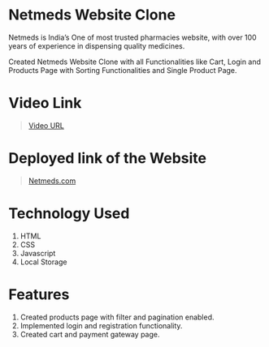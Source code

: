 # Netmeds Website Clone

Netmeds is India’s One of most trusted pharmacies website, with over 100 years of
experience in dispensing quality medicines.

Created Netmeds Website Clone with all Functionalities like Cart, Login and Products Page with Sorting Functionalities and Single Product Page.

# Video Link

> [Video URL](https://drive.google.com/file/d/101_rwoSj_46T84HJT_Kcta-3zScXkywl/view?usp=sharing)

# Deployed link of the Website

> [Netmeds.com](https://netmeds-clone-harsh.netlify.app/)

# Technology Used

1. HTML
2. CSS
3. Javascript
4. Local Storage

# Features

1. Created products page with filter and pagination enabled.
2. Implemented login and registration functionality.
3. Created cart and payment gateway page.

